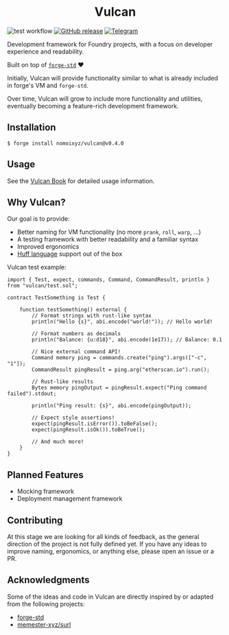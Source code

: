 <h1 align=center>
    Vulcan
</h1>

![test workflow](https://github.com/nomoixyz/vulcan/actions/workflows/test.yml/badge.svg)
[![GitHub release](https://img.shields.io/github/v/release/nomoixyz/vulcan?link=https%3A%2F%2Fgithub.com%2Fnomoixyz%2Fvulcan%2Freleases)](https://github.com/nomoixyz/vulcan/releases)
[![Telegram](https://img.shields.io/badge/chat-gray?logo=telegram)](https://t.me/+XYA0By2mKls3OWIx)



Development framework for Foundry projects, with a focus on developer experience and readability.

Built on top of [`forge-std`](https://github.com/foundry-rs/forge-std) :heart:

Initially, Vulcan will provide functionality similar to what is already included in forge's VM and `forge-std`.

Over time, Vulcan will grow to include more functionality and utilities, eventually becoming a feature-rich development framework.

## Installation

```
$ forge install nomoixyz/vulcan@v0.4.0
```

## Usage

See the [Vulcan Book](https://nomoixyz.github.io/vulcan/) for detailed usage information.

## Why Vulcan?

Our goal is to provide:

- Better naming for VM functionality (no more `prank`, `roll`, `warp`, ...)
- A testing framework with better readability and a familiar syntax
- Improved ergonomics
- [Huff language](https://huff.sh/) support out of the box

Vulcan test example:

```solidity
import { Test, expect, commands, Command, CommandResult, println } from "vulcan/test.sol";

contract TestSomething is Test {

    function testSomething() external {
        // Format strings with rust-like syntax
        println("Hello {s}", abi.encode("world!")); // Hello world!

        // Format numbers as decimals
        println("Balance: {u:d18}", abi.encode(1e17)); // Balance: 0.1

        // Nice external command API!
        Command memory ping = commands.create("ping").args(["-c", "1"]);
        CommandResult pingResult = ping.arg("etherscan.io").run();

        // Rust-like results
        Bytes memory pingOutput = pingResult.expect("Ping command failed").stdout;

        println("Ping result: {s}", abi.encode(pingOutput));

        // Expect style assertions!
        expect(pingResult.isError()).toBeFalse();
        expect(pingResult.isOk()).toBeTrue();

        // And much more!
    }
}
```

## Planned Features

- Mocking framework
- Deployment management framework

## Contributing

At this stage we are looking for all kinds of feedback, as the general direction of the project is not fully defined yet. If you have any ideas to improve naming, ergonomics, or anything else, please open an issue or a PR.

## Acknowledgments

Some of the ideas and code in Vulcan are directly inspired by or adapted from the following projects:

- [forge-std](https://github.com/foundry-rs/forge-std/)
- [memester-xyz/surl](https://github.com/memester-xyz/surl)
